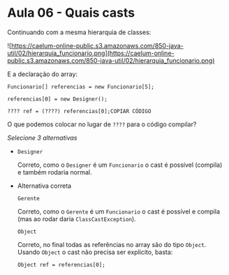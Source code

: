 # Aula 06 - Quais casts

Continuando com a mesma hierarquia de classes:

![https://caelum-online-public.s3.amazonaws.com/850-java-util/02/hierarquia_funcionario.png](https://caelum-online-public.s3.amazonaws.com/850-java-util/02/hierarquia_funcionario.png)

E a declaração do array:

```
Funcionario[] referencias = new Funcionario[5];

referencias[0] = new Designer();

???? ref = (????) referencias[0];COPIAR CÓDIGO
```

O que podemos colocar no lugar de `????` para o código compilar?

*Selecione 3 alternativas*

- `Designer`
    
    Correto, como o `Designer` é um `Funcionario` o cast é possível (compila) e também rodaria normal.
    
- Alternativa correta
    
    `Gerente`
    
    Correto, como o `Gerente` é um `Funcionario` o cast é possível e compila (mas ao rodar daria `ClassCastException`).
    
    `Object`
    
    Correto, no final todas as referências no array são do tipo `Object`. Usando `Object` o cast não precisa ser explícito, basta:
    
    ```
    Object ref = referencias[0];
    ```